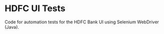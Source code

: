 HDFC UI Tests
===========
Code for automation tests for the HDFC Bank UI using Selenium WebDriver (Java).
